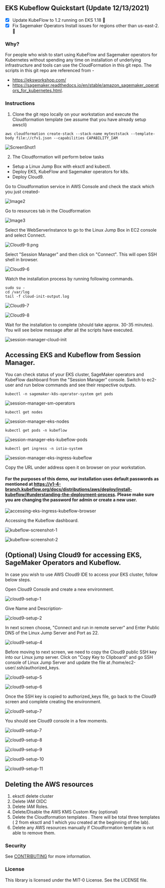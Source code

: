 ## EKS Kubeflow Quickstart (Update 12/13/2021)

- [x] Update KubeFlow to 1.2 running on EKS 1.18 :rocket:
- [x] Fix Sagemaker Operators Install issues for regions other than us-east-2. :rocket:

### Why?

For people who wish to start using KubeFlow and Sagemaker operators for Kubernetes without spending any time on installation of underlying infrastructure and tools can use the CloudFormation in this git repo. The scripts in this git repo are referenced from -

  - https://eksworkshop.com/ 
  - https://sagemaker.readthedocs.io/en/stable/amazon_sagemaker_operators_for_kubernetes.html. 

### Instructions

1) Clone the git repo locally on your workstation and execute the Cloudformation template (we assume that you have already setup awscli)

```shell
aws cloudformation create-stack --stack-name myteststack --template-body file://cfv1.json --capabilities CAPABILITY_IAM
```

![ScreenShot1](/images/ScreenShot1.png)

2) The Cloudformation will perform below tasks

  * Setup a Linux Jump Box with eksctl and kubectl.
  * Deploy EKS, KubeFlow and Sagemaker operators for k8s.
  * Deploy Cloud9.

Go to Cloudformation service in AWS Console and check the stack which you just created-

![Image2](/images/Image2.png)

Go to resources tab in the Cloudformation

![Image3](/images/Image3.png)

Select the WebServerInstance to go to the Linux Jump Box in EC2 console and select Connect.

![Cloud9-9.png](/images/Cloud9-9.png)

Select "Session Manager" and then click on "Connect". This will open SSH shell in browser.

![Cloud9-6](/images/Cloud9-6.png)

Watch the installation process by running following commands.

```
sudo su - 
cd /var/log
tail -f cloud-init-output.log
```

![Cloud9-7](/images/Cloud9-7.png)

![Cloud9-8](/images/Cloud9-8.png)

Wait for the installation to complete (should take approx. 30-35 minutes). You will see below message after all the scripts have executed.

![session-manager-cloud-init](/images/session-manager-cloud-init.png)


## Accessing EKS and Kubeflow from Session Manager.

You can check status of your EKS cluster, SageMaker operators and KubeFlow dashboard from the "Session Manager" console. Switch to ec2-user and run below commands and see their respective outputs.

```
kubectl -n sagemaker-k8s-operator-system get pods
```

![session-manager-sm-operators](/images/session-manager-sm-operators.png)

```
kubectl get nodes
```

![session-manager-eks-nodes](/images/session-manager-eks-nodes.png)

```
kubectl get pods -n kubeflow
```

![session-manager-eks-kubeflow-pods](/images/session-manager-eks-kubeflow-pods.png)

```
kubectl get ingress -n istio-system
```

![session-manager-eks-ingress-kubeflow](/images/session-manager-eks-ingress-kubeflow.png)

Copy the URL under address open it on browser on your workstation.

#### For the purposes of this demo, our installation uses default passwords as mentioned at https://v1-4-branch.kubeflow.org/docs/distributions/aws/deploy/install-kubeflow/#understanding-the-deployment-process. Please make sure you are changing the password for admin or create a new user.

![accessing-eks-ingress-kubeflow-browser](/images/accessing-eks-ingress-kubeflow-browser.png)

Accessing the Kubeflow dashboard.

![kubeflow-screenshot-1](/images/kubeflow-screenshot-1.png)

![kubeflow-screenshot-2](/images/kubeflow-screenshot-2.png)


## (Optional) Using Cloud9 for accessing EKS, SageMaker Operators and Kubeflow.

In case you wish to use AWS Cloud9 IDE to access your EKS cluster, follow below steps. 

Open Cloud9 Console and create a new environment.

![cloud9-setup-1](/images/cloud9-setup-1.png)

Give Name and Description-

![cloud9-setup-2](/images/cloud9-setup-2.png)

In next screen choose, "Connect and run in remote server" and Enter Public DNS of the Linux Jump Server and Port as 22.

![cloud9-setup-4](/images/cloud9-setup-4.png)

Before moving to next screen, we need to copy the Cloud9 public SSH key into our Linux jump server. Click on "Copy Key to Clipboard" and go SSH console of Linux Jump Server and update the file at /home/ec2-user/.ssh/authorized_keys.

![cloud9-setup-5](/images/cloud9-setup-5.png)

![cloud9-setup-6](/images/cloud9-setup-6.png)

Once the SSH key is copied to authorized_keys file, go back to the Cloud9 screen and complete creating the environment.

![cloud9-setup-7](/images/cloud9-setup-7.png)

You should see Cloud9 console in a few moments.

![cloud9-setup-7](/images/cloud9-setup-7.png)

![cloud9-setup-8](/images/cloud9-setup-8.png)

![cloud9-setup-9](/images/cloud9-setup-9.png)

![cloud9-setup-10](/images/cloud9-setup-10.png)

![cloud9-setup-11](/images/cloud9-setup-11.png)


## Deleting the AWS resources

1) eksctl delete cluster
2) Delete IAM OIDC
3) Delete IAM Roles.
4) Delete/Disable the AWS KMS Custom Key (optional)
5) Delete the Cloudformation templates . There will be total three templates ( 2 from eksctl and 1 which you created at the beginning of the lab).
6) Delete any AWS resources manually if Cloudformation template is not able to remove them.

### Security

See [CONTRIBUTING](CONTRIBUTING.md#security-issue-notifications) for more information.

### License

This library is licensed under the MIT-0 License. See the LICENSE file.
